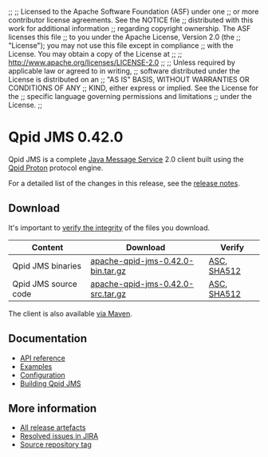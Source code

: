 ;;
;; Licensed to the Apache Software Foundation (ASF) under one
;; or more contributor license agreements.  See the NOTICE file
;; distributed with this work for additional information
;; regarding copyright ownership.  The ASF licenses this file
;; to you under the Apache License, Version 2.0 (the
;; "License"); you may not use this file except in compliance
;; with the License.  You may obtain a copy of the License at
;;
;;   http://www.apache.org/licenses/LICENSE-2.0
;;
;; Unless required by applicable law or agreed to in writing,
;; software distributed under the License is distributed on an
;; "AS IS" BASIS, WITHOUT WARRANTIES OR CONDITIONS OF ANY
;; KIND, either express or implied.  See the License for the
;; specific language governing permissions and limitations
;; under the License.
;;

# Qpid JMS 0.42.0

Qpid JMS is a complete [Java Message Service][jms] 2.0 client built
using the [Qpid Proton]({{site_url}}/proton/index.html) protocol engine.

For a detailed list of the changes in this release, see the [release
notes](release-notes.html).

[jms]: http://en.wikipedia.org/wiki/Java_Message_Service

## Download

It's important to [verify the
integrity]({{site_url}}/download.html#verify-what-you-download) of the
files you download.

| Content | Download | Verify |
|---------|----------|--------|
| Qpid JMS binaries | [apache-qpid-jms-0.42.0-bin.tar.gz](http://archive.apache.org/dist/qpid/jms/0.42.0/apache-qpid-jms-0.42.0-bin.tar.gz) | [ASC](https://archive.apache.org/dist/qpid/jms/0.42.0/apache-qpid-jms-0.42.0-bin.tar.gz.asc), [SHA512](https://archive.apache.org/dist/qpid/jms/0.42.0/apache-qpid-jms-0.42.0-bin.tar.gz.sha512) |
| Qpid JMS source code | [apache-qpid-jms-0.42.0-src.tar.gz](http://archive.apache.org/dist/qpid/jms/0.42.0/apache-qpid-jms-0.42.0-src.tar.gz) | [ASC](https://archive.apache.org/dist/qpid/jms/0.42.0/apache-qpid-jms-0.42.0-src.tar.gz.asc), [SHA512](https://archive.apache.org/dist/qpid/jms/0.42.0/apache-qpid-jms-0.42.0-src.tar.gz.sha512) |

The client is also available [via Maven]({{site_url}}/maven.html).

## Documentation


<div class="two-column" markdown="1">

 - [API reference](http://docs.oracle.com/javaee/7/api/javax/jms/package-summary.html)
 - [Examples](https://github.com/apache/qpid-jms/tree/0.42.0/qpid-jms-examples)
 - [Configuration](docs/index.html)
 - [Building Qpid JMS](building.html)

</div>


## More information

 - [All release artefacts](http://archive.apache.org/dist/qpid/jms/0.42.0)
 - [Resolved issues in JIRA](https://issues.apache.org/jira/issues/?jql=project+%3D+QPIDJMS+AND+fixVersion+%3D+%270.42.0%27+AND+resolution+%3D+%27fixed%27+ORDER+BY+priority+DESC)
 - [Source repository tag](https://gitbox.apache.org/repos/asf/qpid-jms.git/tree/refs/tags/0.42.0)

<script type="text/javascript">
  _deferredFunctions.push(function() {
      if ("0.42.0" === "{{current_jms_release}}") {
          _modifyCurrentReleaseLinks();
      }
  });
</script>
